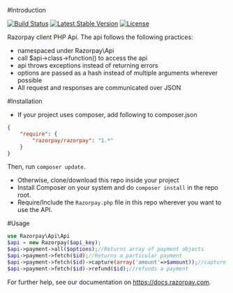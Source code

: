 #Introduction

[![Build Status](https://travis-ci.org/Razorpay/razorpay-php.svg?branch=master)](https://travis-ci.org/Razorpay/razorpay-php) [![Latest Stable Version](https://poser.pugx.org/razorpay/razorpay/v/stable.svg)](https://packagist.org/packages/razorpay/razorpay) [![License](https://poser.pugx.org/razorpay/razorpay/license.svg)](https://packagist.org/packages/razorpay/razorpay)

Razorpay client PHP Api. The api follows the following practices:

- namespaced under Razorpay\Api
- call $api->class->function() to access the api
- api throws exceptions instead of returning errors
- options are passed as a hash instead of multiple arguments wherever possible
- All request and responses are communicated over JSON

#Installation
- If your project uses composer, add following to composer.json
```json
{
    "require": {
        "razorpay/razorpay": "1.*"
    }
}
```
Then, run `composer update`.
- Otherwise, clone/download this repo inside your project
- Install Composer on your system and do `composer install` in the repo root.
- Require/Include the `Razorpay.php` file in this repo wherever you want to use the API.
 
#Usage

```php
use Razorpay\Api\Api
$api = new Razorpay($api_key);
$api->payment->all($options);//Returns array of payment objects
$api->payment->fetch($id);//Returns a particular payment
$api->payment->fetch($id)->capture(array('amount'=>$amount));//capture a payment, returns error instead of throwing
$api->payment->fetch($id)->refund($id);//refunds a payment
```

For further help, see our documentation on <https://docs.razorpay.com>.

[composer-install]: https://getcomposer.org/doc/00-intro.md#installation-linux-unix-osx

